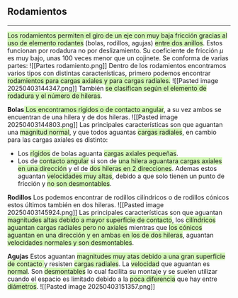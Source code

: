## Rodamientos
---
<span style="background:#d3f8b6">Los rodamientos permiten el giro de un eje con muy baja fricción gracias al uso de elemento rodantes</span> (bolas, rodillos, agujas) <span style="background:#d3f8b6">entre dos anillos</span>. Estos funcionan por rodadura no por deslizamiento. Su coeficiente de fricción $\mu$ es muy bajo, unas 100 veces menor que un cojinete. Se conforma de varias partes:
![[Partes rodamiento.png]]
Dentro de los rodamientos encontramos varios tipos con distintas características, primero podemos encontrar <span style="background:#d3f8b6">rodamientos para cargas axiales y para cargas radiales.</span>
![[Pasted image 20250403144347.png]]
También <span style="background:#d3f8b6">se clasifican según el elemento de rodadura y el número de hileras</span>.

**Bolas**<span style="background:#d3f8b6"> Los encontramos rígidos o de contacto angular</span>, a su vez ambos se encuentran de una hilera y de dos hileras.
![[Pasted image 20250403144803.png]]
Las principales características son que aguantan una <span style="background:#d3f8b6">magnitud normal</span>, y que todos aguantas <span style="background:#d3f8b6">cargas radiales</span>, en cambio para las cargas axiales es distinto:
- Los <span style="background:#d3f8b6">rígidos</span> de bolas aguanta <span style="background:#d3f8b6">cargas axiales pequeñas</span>.
- Los de <span style="background:#d3f8b6">contacto angular</span> si son de <span style="background:#d3f8b6">una hilera aguantara cargas axiales en una dirección</span> y el de <span style="background:#d3f8b6">dos hileras en 2 direcciones</span>.
Ademas estos aguantan <span style="background:#d3f8b6">velocidades muy altas</span>, debido a que solo tienen un punto de fricción y <span style="background:#d3f8b6">no son desmontables</span>.

**Rodillos** Los podemos encontrar de rodillos cilíndricos o de rodillos cónicos estos últimos también en dos hileras. ![[Pasted image 20250403145924.png]]
Las principales características son que aguantan <span style="background:#d3f8b6">magnitudes altas debido a mayor superficie de contacto</span>, los <span style="background:#d3f8b6">cilíndricos aguantan cargas radiales pero no axiales</span> mientras que <span style="background:#d3f8b6">los cónicos aguantan en una dirección y en ambas en los de dos hileras</span>, aguantan <span style="background:#d3f8b6">velocidades normales y son desmontables</span>.

**Agujas** Estos aguantan <span style="background:#d3f8b6">magnitudes muy atas debido a una gran superficie de contacto </span>y resisten <span style="background:#d3f8b6">cargas radiales</span>. La <span style="background:#d3f8b6">velocidad</span> que aguantan es <span style="background:#d3f8b6">normal</span>. Son <span style="background:#d3f8b6">desmontables</span> lo cual facilita su montaje y se suelen utilizar cuando el espacio es limitado debido a la <span style="background:#d3f8b6">poca diferencia</span> que hay entre <span style="background:#d3f8b6">diámetros</span>.
![[Pasted image 20250403151357.png]]
